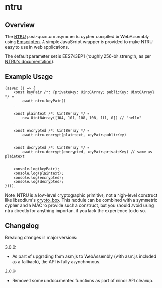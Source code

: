 # ntru

## Overview

The [NTRU](https://ntru.org) post-quantum asymmetric
cypher compiled to WebAssembly using [Emscripten](https://github.com/kripken/emscripten).
A simple JavaScript wrapper is provided to make NTRU easy to use in web applications.

The default parameter set is EES743EP1 (roughly 256-bit strength, as per
[NTRU's documentation](https://github.com/buu700/NTRUEncrypt-Archive/blob/master/doc/UserNotes-NTRUEncrypt.pdf)).

## Example Usage

	(async () => {
		const keyPair /*: {privateKey: Uint8Array; publicKey: Uint8Array} */ =
			await ntru.keyPair()
		;

		const plaintext /*: Uint8Array */ =
			new Uint8Array([104, 101, 108, 108, 111, 0]) // "hello"
		;

		const encrypted /*: Uint8Array */ =
			await ntru.encrypt(plaintext, keyPair.publicKey)
		;

		const decrypted /*: Uint8Array */ =
			await ntru.decrypt(encrypted, keyPair.privateKey) // same as plaintext
		;

		console.log(keyPair);
		console.log(plaintext);
		console.log(encrypted);
		console.log(decrypted);
	})();

Note: NTRU is a low-level cryptographic primitive, not a high-level construct like libsodium's
[crypto_box](https://download.libsodium.org/doc/public-key_cryptography/authenticated_encryption.html).
This module can be combined with a symmetric cypher and a MAC to provide such a construct, but you
should avoid using ntru directly for anything important if you lack the experience to do so.

## Changelog

Breaking changes in major versions:

3.0.0:

* As part of upgrading from asm.js to WebAssembly (with asm.js included as a fallback),
the API is fully asynchronous.

2.0.0:

* Removed some undocumented functions as part of minor API cleanup.
